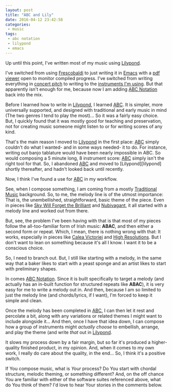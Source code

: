 ```yaml
---
layout: post
title: "ABC and Lily"
date: 2016-04-12 23:42:58
categories:
 - music
tags:
 - abc notation
 - lilypond
 - emacs
---
```



Up until this point, I've written most of my music using
[Lilypond][lily]. 

I've switched from using [Frescobaldi][fresco] to just writing it in
[Emacs][emacs] with a [pdf viewer][zathura] open to monitor compiled
progress. I've switched from writing everything in
[concert pitch][concert] to writing to the
[instruments I'm using][transpose]. But that apparently isn't enough
for me, because now I am adding [ABC Notation][abc] back into the mix.

Before I learned how to write in [Lilypond][lily], I learned
[ABC][abc]. It is simpler, more universally supported, and designed
with traditional and early music in mind (The two genres I tend to
play the most)... So it was a fairly easy choice. But, I quickly found
that it was mostly good for teaching and preservation, not for
creating music someone might listen to or for writing scores of any
kind.

That's the main reason I moved to [Lilypond][lily] in the first place:
[ABC][abc] simply couldn't do what I wanted- and in some ways needed-
it to do. For instance, writing out banjo tablature would have been
nearly impossible in ABC. So would composing a 5 minute long, 8
instrument score: [ABC][abc] simply isn't the right tool for that. So,
I abandoned [ABC][abc] and moved to [Lilypond][lilypond] shortly
thereafter, and hadn't looked back until recently.

Now, I think I've found a use for [ABC][abc] in my workflow.

See, when I compose something, I am coming from a mostly
[Traditional Music][trad] background. So, to me, the melody line is of
the utmost importance: That is, the unembellished, straightforward,
basic theme of the piece. Even in pieces like
[Sky Will Forget the Brilliant][compose] and [Nubivagant][compose], it
all started with a melody line and worked out from there. 

But, see, the problem I've been having with that is that most of my
pieces follow the all-too-familiar form of Irish music: **ABAC**, and
then either a second form or repeat. Which, I mean, there is nothing
wrong with that: It works, especially in pieces like
[Calea Victoriei][compose] and [High Resolutions][compose]. But I
don't want to lean on something because it's all I know. I want it to
be a conscious choice.

So, I need to branch out. But, I still like starting with a melody, in
the same way that a baker likes to start with a yeast sponge and an
artist likes to start with preliminary shapes.

In comes [ABC Notation][abc]. Since it is built specifically to target
a melody (and actually has an in-built function for structured repeats
like **ABAC**), it is very easy for me to write a melody out in. And
then, because I am so limited to just the melody line (and
chords/lyrics, if I want), I'm forced to keep it simple and
clean. 

Once the melody has been completed in [ABC][abc], I can then let it
rest and percolate a bit, along with any variations or related themes
I might want to include alongside it... And then, once I have that
idea down, I can compose how a group of instruments might *actually
choose* to embellish, arrange, and play the theme (and write *that*
out in [Lilypond][lily].

It slows my process down by a fair margin, but so far it's produced a
higher-quality finished product, in my opinion. And, when it comes to
my own work, I really do care about the quality, in the end... So, I
think it's a positive switch.

If You compose music, what is *Your* process? Do You start with
chordal structure, melodic theming, or something different? And, on
the off chance You are familiar with either of the software suites
referenced above, what do You think of them? I'd love to hear Your
stories in the comments below.

[lily]: http://www.lilypond.org/ " "
[abc]: http://abcnotation.com/ " "
[compose]: http://www.cdr255.com/compositions " "
[trad]: https://en.wikipedia.org/wiki/Folk_music " "
[emacs]: https://www.gnu.org/software/emacs/ " "
[concert]: https://en.wikipedia.org/wiki/Concert_pitch " "
[transpose]: https://en.wikipedia.org/wiki/Transposing_instrument " "
[zathura]: https://pwmt.org/projects/zathura/ " "
[fresco]: http://frescobaldi.org/ " "
